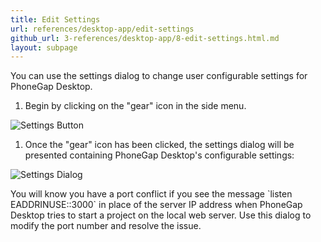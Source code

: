 ```yaml
---
title: Edit Settings
url: references/desktop-app/edit-settings
github_url: 3-references/desktop-app/8-edit-settings.html.md
layout: subpage
---
```


You can use the settings dialog to change user configurable settings for PhoneGap Desktop.

1. Begin by clicking on the "gear" icon in the side menu.

  ![Settings Button](/images/docs-settings-button.png)

1. Once the "gear" icon has been clicked, the settings dialog will be presented containing PhoneGap Desktop's configurable settings:

  ![Settings Dialog](/images/docs-settings-dialog.png)

<div class="alert--warning">You will know you have a port conflict if you see the message `listen EADDRINUSE::3000` in place of the server IP address when PhoneGap Desktop tries to start a project on the local web server. Use this dialog to modify the port number and resolve the issue.  </div>
